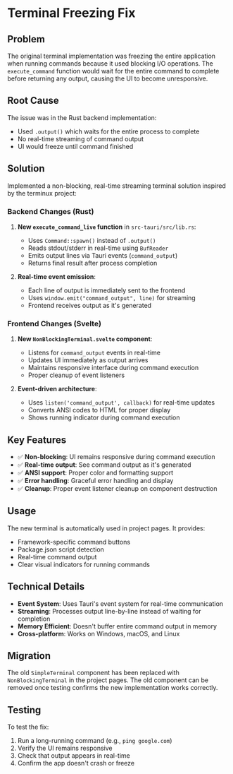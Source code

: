 # Terminal Freezing Fix

## Problem
The original terminal implementation was freezing the entire application when running commands because it used blocking I/O operations. The `execute_command` function would wait for the entire command to complete before returning any output, causing the UI to become unresponsive.

## Root Cause
The issue was in the Rust backend implementation:
- Used `.output()` which waits for the entire process to complete
- No real-time streaming of command output
- UI would freeze until command finished

## Solution
Implemented a non-blocking, real-time streaming terminal solution inspired by the terminux project:

### Backend Changes (Rust)
1. **New `execute_command_live` function** in `src-tauri/src/lib.rs`:
   - Uses `Command::spawn()` instead of `.output()`
   - Reads stdout/stderr in real-time using `BufReader`
   - Emits output lines via Tauri events (`command_output`)
   - Returns final result after process completion

2. **Real-time event emission**:
   - Each line of output is immediately sent to the frontend
   - Uses `window.emit("command_output", line)` for streaming
   - Frontend receives output as it's generated

### Frontend Changes (Svelte)
1. **New `NonBlockingTerminal.svelte` component**:
   - Listens for `command_output` events in real-time
   - Updates UI immediately as output arrives
   - Maintains responsive interface during command execution
   - Proper cleanup of event listeners

2. **Event-driven architecture**:
   - Uses `listen('command_output', callback)` for real-time updates
   - Converts ANSI codes to HTML for proper display
   - Shows running indicator during command execution

## Key Features
- ✅ **Non-blocking**: UI remains responsive during command execution
- ✅ **Real-time output**: See command output as it's generated
- ✅ **ANSI support**: Proper color and formatting support
- ✅ **Error handling**: Graceful error handling and display
- ✅ **Cleanup**: Proper event listener cleanup on component destruction

## Usage
The new terminal is automatically used in project pages. It provides:
- Framework-specific command buttons
- Package.json script detection
- Real-time command output
- Clear visual indicators for running commands

## Technical Details
- **Event System**: Uses Tauri's event system for real-time communication
- **Streaming**: Processes output line-by-line instead of waiting for completion
- **Memory Efficient**: Doesn't buffer entire command output in memory
- **Cross-platform**: Works on Windows, macOS, and Linux

## Migration
The old `SimpleTerminal` component has been replaced with `NonBlockingTerminal` in the project pages. The old component can be removed once testing confirms the new implementation works correctly.

## Testing
To test the fix:
1. Run a long-running command (e.g., `ping google.com`)
2. Verify the UI remains responsive
3. Check that output appears in real-time
4. Confirm the app doesn't crash or freeze
